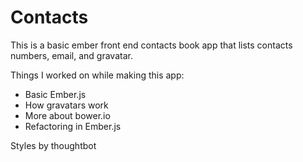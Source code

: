 # Contacts 

This is a basic ember front end contacts book app that lists contacts numbers, email, and gravatar.

Things I worked on while making this app:
- Basic Ember.js
- How gravatars work
- More about bower.io
- Refactoring in Ember.js

Styles by thoughtbot
